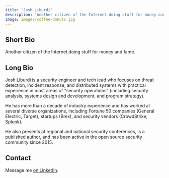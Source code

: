 ```yaml
---
title: 'Josh Liburdi'
description: 'Another citizen of the Internet doing stuff for money and fame.'
image: images/coffee-donuts.jpg
---
```


## Short Bio
Another citizen of the Internet doing stuff for money and fame. 

## Long Bio
Josh Liburdi is a security engineer and tech lead who focuses on threat detection, incident response, and distributed systems
with practical experience in most areas of "security operations" (including security analysis, systems design and development, and program strategy).

He has more than a decade of industry experience and has worked at several diverse organizations, including Fortune 50 companies (General Electric, Target), startups (Brex), and security vendors (CrowdStrike, Splunk).

He also presents at regional and national security conferences, is a published author, and has been active in the open source security community since 2015.

## Contact
Message me [on LinkedIn](https://www.linkedin.com/in/joshliburdi/).
